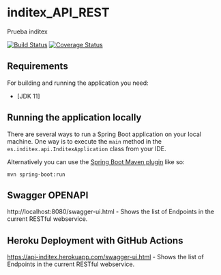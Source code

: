 # inditex_API_REST
Prueba inditex

[![Build Status](https://app.travis-ci.com/vash95/inditex_API_REST.svg?branch=main)](https://app.travis-ci.com/vash95/inditex_API_REST)
[![Coverage Status](https://coveralls.io/repos/github/vash95/inditex_API_REST/badge.svg?branch=main)](https://coveralls.io/github/vash95/inditex_API_REST?branch=main)


## Requirements

For building and running the application you need:

- [JDK 11]


## Running the application locally

There are several ways to run a Spring Boot application on your local machine. One way is to execute the `main` method in the `es.inditex.api.InditexApplication` class from your IDE.

Alternatively you can use the [Spring Boot Maven plugin](https://docs.spring.io/spring-boot/docs/current/reference/html/build-tool-plugins-maven-plugin.html) like so:

```shell
mvn spring-boot:run
```

## Swagger OPENAPI

http://localhost:8080/swagger-ui.html - Shows the list of Endpoints in the current RESTful webservice.

## Heroku Deployment with GitHub Actions

https://api-inditex.herokuapp.com/swagger-ui.html - Shows the list of Endpoints in the current RESTful webservice.
